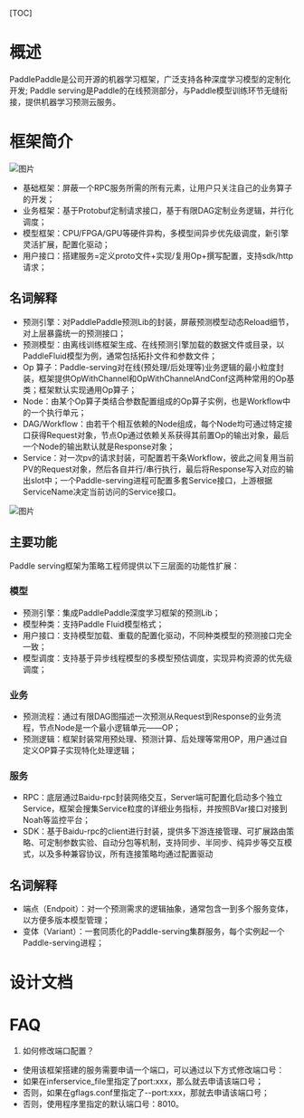 [TOC]

# 概述
PaddlePaddle是公司开源的机器学习框架，广泛支持各种深度学习模型的定制化开发; Paddle serving是Paddle的在线预测部分，与Paddle模型训练环节无缝衔接，提供机器学习预测云服务。

# 框架简介

![图片](http://agroup-bos.cdn.bcebos.com/63a5076471e96a08124b89101e12c1a0ec7b642a)

- 基础框架：屏蔽一个RPC服务所需的所有元素，让用户只关注自己的业务算子的开发；
- 业务框架：基于Protobuf定制请求接口，基于有限DAG定制业务逻辑，并行化调度；
- 模型框架：CPU/FPGA/GPU等硬件异构，多模型间异步优先级调度，新引擎灵活扩展，配置化驱动；
- 用户接口：搭建服务=定义proto文件+实现/复用Op+撰写配置，支持sdk/http请求；

## 名词解释
- 预测引擎：对PaddlePaddle预测Lib的封装，屏蔽预测模型动态Reload细节，对上层暴露统一的预测接口；
- 预测模型：由离线训练框架生成、在线预测引擎加载的数据文件或目录，以PaddleFluid模型为例，通常包括拓扑文件和参数文件；
- Op 算子：Paddle-serving对在线(预处理/后处理等)业务逻辑的最小粒度封装，框架提供OpWithChannel和OpWithChannelAndConf这两种常用的Op基类；框架默认实现通用Op算子；
- Node：由某个Op算子类结合参数配置组成的Op算子实例，也是Workflow中的一个执行单元；
- DAG/Workflow：由若干个相互依赖的Node组成，每个Node均可通过特定接口获得Request对象，节点Op通过依赖关系获得其前置Op的输出对象，最后一个Node的输出默认就是Response对象；
- Service：对一次pv的请求封装，可配置若干条Workflow，彼此之间复用当前PV的Request对象，然后各自并行/串行执行，最后将Response写入对应的输出slot中；一个Paddle-serving进程可配置多套Service接口，上游根据ServiceName决定当前访问的Service接口。

![图片](http://agroup-bos.cdn.bcebos.com/2e5e3cdcc9426d16e2090e64e7d33098ae5ad826)

## 主要功能

Paddle serving框架为策略工程师提供以下三层面的功能性扩展：

### 模型
- 预测引擎：集成PaddlePaddle深度学习框架的预测Lib；
- 模型种类：支持Paddle Fluid模型格式；
- 用户接口：支持模型加载、重载的配置化驱动，不同种类模型的预测接口完全一致；
- 模型调度：支持基于异步线程模型的多模型预估调度，实现异构资源的优先级调度；

### 业务
- 预测流程：通过有限DAG图描述一次预测从Request到Response的业务流程，节点Node是一个最小逻辑单元——OP；
- 预测逻辑：框架封装常用预处理、预测计算、后处理等常用OP，用户通过自定义OP算子实现特化处理逻辑；

### 服务

- RPC：底层通过Baidu-rpc封装网络交互，Server端可配置化启动多个独立Service，框架会搜集Service粒度的详细业务指标，并按照BVar接口对接到Noah等监控平台；
- SDK：基于Baidu-rpc的client进行封装，提供多下游连接管理、可扩展路由策略、可定制参数实验、自动分包等机制，支持同步、半同步、纯异步等交互模式，以及多种兼容协议，所有连接策略均通过配置驱动

## 名词解释
- 端点（Endpoit）：对一个预测需求的逻辑抽象，通常包含一到多个服务变体，以方便多版本模型管理；
- 变体（Variant）：一套同质化的Paddle-serving集群服务，每个实例起一个Paddle-serving进程；

# 设计文档

# FAQ
1. 如何修改端口配置？
- 使用该框架搭建的服务需要申请一个端口，可以通过以下方式修改端口号：
- 如果在inferservice_file里指定了port:xxx，那么就去申请该端口号；
- 否则，如果在gflags.conf里指定了--port:xxx，那就去申请该端口号；
- 否则，使用程序里指定的默认端口号：8010。
